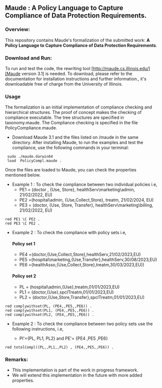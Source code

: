 ## Maude : A Policy Language to Capture Compliance of Data Protection Requirements.


### Overview:

This repository contains Maude's formalization of the submitted work: **A Policy Language to Capture Compliance of Data Protection Requirements**.  

### Download and Run: 

To run and test the code, the rewriting tool [http://maude.cs.illinois.edu/][Maude version 3.1] is needed. To download, please refer to the documentation for installation instructions and further information., it's downloadable free of charge from the University of Illinois. 


### Usage
The formalization is an initial implementation of compliance checking and hierarchical structures. The proof of concept makes the checking of compliance executable.  The tree structures are specified in taxonomy.maude. The Compliance checking is specified in the file PolicyCompliance.maude.

* Download Maude 3.1 and the files listed on /maude in the same directory. After installing Maude, to run the examples and test the compliance, use the following commands in your terminal:

```
 sudo ./maude.darwin64 
 load  PolicyCompl.maude .
 ```
 

Once the files are loaded to Maude, you can check the properties mentioned below. 
 
* Example 1 : To check the compliance between two individual policies i.e, 
  - PE1 = (doctor , {Use, Store}, healthServ\marketing\admin, 21/02/2022, EU)
  - PE2 =(hospital\admin, {Use,Collect,Store}, treatm, 21/02/2024, EU)
  - PE3 = (doctor, {Use, Store, Transfer}, healthServ\marketing\billing, 21/02/2022, EU)

```
red PE1 \C PE2 .
red PE3 \C PE2 .
```
* Example 2 : To check the compliance with  policy sets  i.e,
  #### Policy set 1 
  * PE4 =(doctor,{Use,Collect,Store},healthServ,21/02/2023,EU)
  * PE5 =(hospital\marketing,{Use,Transfer},healthServ,30/08/2023,EU)
  * PE6 =(healthAsso,{Use,Collect,Store},treatm,30/03/2023,EU))
  #### Policy set 2 
  * PL = (hospital\admin,{Use},treatm,01/01/2023,EU) 
  * PL1 = (doctor,{Use},spclTreatm,01/01/2023,EU)
  * PL2 = (doctor,{Use,Store,Transfer},spclTreatm,01/01/2023,EU)

```
red complywithset(PL, (PE4,,PE5,,PE6)) .
red complywithset(PL1, (PE4,,PE5,,PE6)) .
red complywithset(PL2, (PE4,,PE5,,PE6)) .
```
* Example 2 : To check the compliance between two policy sets use the following instructions, i.e,
  
  * Pl'={PL, PL1, PL2} and PE'= {PE4 ,PE5 ,PE6} 
  
 ```
 red totalCompl((PL,,PL1,,PL2) , (PE4,,PE5,,PE6)) .
 ```

### Remarks:

* This implementation is part of the work in progress framework.
* We will extend this implementation in the future with more added properties.
